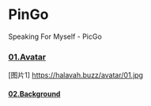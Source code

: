# PinGo
Speaking For Myself - PicGo

### [01.Avatar](https://github.com/halavah/PicGo/tree/master/avatar)
[图片1] https://halavah.buzz/avatar/01.jpg

#### [02.Background](https://github.com/halavah/PicGo/tree/master/background)

